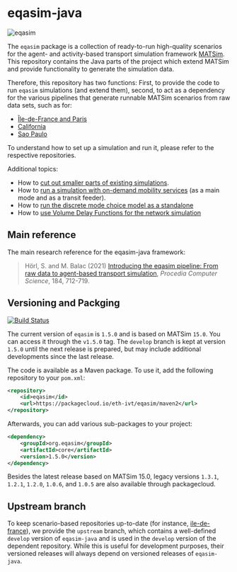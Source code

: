 # eqasim-java

![eqasim](docs/top.png "eqasim")

The `eqasim` package is a collection of ready-to-run high-quality scenarios
for the agent- and activity-based transport simulation framework [MATSim](https://matsim.org/).
This repository contains the Java parts of the project which extend MATSim and
provide functionality to generate the simulation data.

Therefore, this repository has two functions: First, to provide the code to run
`eqasim` simulations (and extend them), second, to act as a dependency for the
various pipelines that generate runnable MATSim scenarios from raw data sets,
such as for:

- [Île-de-France and Paris](https://github.com/eqasim-org/ile-de-france)
- [California](https://github.com/eqasim-org/california)
- [Sao Paulo](https://github.com/eqasim-org/sao_paulo)

To understand how to set up a simulation and run it, please refer to the
respective repositories. 

Additional topics:
- How to [cut out smaller parts of existing simulations](docs/cutting.md).
- How to [run a simulation with on-demand mobility services](docs/on_demand_mobility.md) (as a main mode and as a transit feeder).
- How to [run the discrete mode choice model as a standalone](docs/standalone_mode_choice.md)
- How to [use Volume Delay Functions for the network simulation](docs/vdf.md)

## Main reference

The main research reference for the eqasim-java framework:
> Hörl, S. and M. Balac (2021) [Introducing the eqasim pipeline: From raw data to agent-based transport simulation](https://www.researchgate.net/publication/351676356_Introducing_the_eqasim_pipeline_From_raw_data_to_agent-based_transport_simulation), _Procedia Computer Science_, 184, 712-719.

## Versioning and Packging

[![Build Status](https://travis-ci.com/eqasim-org/eqasim-java.svg?branch=develop)](https://travis-ci.com/eqasim-org/eqasim-java)

The current version of `eqasim` is `1.5.0` and is based on MATSim `15.0`. You can access it through the `v1.5.0` tag. The
`develop` branch is kept at version `1.5.0` until the next release is prepared,
but may include additional developments since the last release.

The code is available as a Maven package. To use it, add the following repository
to your `pom.xml`:

```xml
<repository>
    <id>eqasim</id>
    <url>https://packagecloud.io/eth-ivt/eqasim/maven2</url>
</repository>
```

Afterwards, you can add various sub-packages to your project:

```xml
<dependency>
    <groupId>org.eqasim</groupId>
    <artifactId>core</artifactId>
    <version>1.5.0</version>
</dependency>
```

Besides the latest release based on MATSim 15.0, legacy versions `1.3.1`, `1.2.1`, `1.2.0`, `1.0.6`, and `1.0.5` are also available through packagecloud.

## Upstream branch

To keep scenario-based repositories up-to-date (for instance, [ile-de-france](https://github.com/eqasim-org/ile-de-france)), we provide the `upstream` branch, which contains a well-defined `develop` version of `eqasim-java` and is used in the `develop` version of the dependent repository. While this is useful for development purposes, their versioned releases will always depend on versioned releases of `eqasim-java`.
